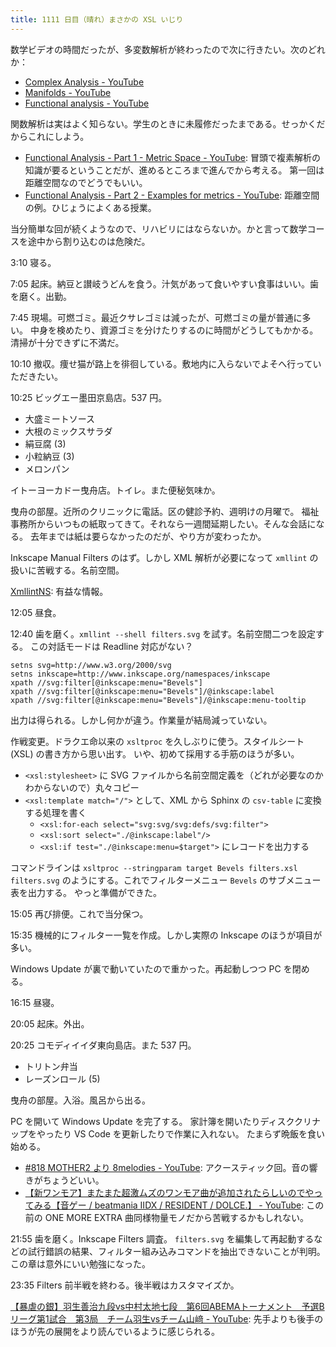 ```yaml
---
title: 1111 日目（晴れ）まさかの XSL いじり
---
```


数学ビデオの時間だったが、多変数解析が終わったので次に行きたい。次のどれか：

* [Complex Analysis - YouTube](https://www.youtube.com/playlist?list=PLBh2i93oe2qtIc75sLYaVEBt0QNqVbdmZ)
* [Manifolds - YouTube](https://www.youtube.com/playlist?list=PLBh2i93oe2qvRGAtgkTszX7szZDVd6jh1)
* [Functional analysis - YouTube](https://www.youtube.com/playlist?list=PLBh2i93oe2qsGKDOsuVVw-OCAfprrnGfr)

関数解析は実はよく知らない。学生のときに未履修だったまである。せっかくだからこれにしよう。

* [Functional Analysis - Part 1 - Metric Space - YouTube](https://www.youtube.com/watch?v=yDdxFBcvSGw&list=PLBh2i93oe2qsGKDOsuVVw-OCAfprrnGfr&index=1):
  冒頭で複素解析の知識が要るということだが、進めるところまで進んでから考える。
  第一回は距離空間なのでどうでもいい。
* [Functional Analysis - Part 2 - Examples for metrics - YouTube](https://www.youtube.com/watch?v=5hhhLaDb09E&list=PLBh2i93oe2qsGKDOsuVVw-OCAfprrnGfr&index=2):
  距離空間の例。ひじょうによくある授業。

当分簡単な回が続くようなので、リハビリにはならないか。かと言って数学コースを途中から割り込むのは危険だ。

3:10 寝る。

7:05 起床。納豆と讃岐うどんを食う。汁気があって食いやすい食事はいい。歯を磨く。出勤。

7:45 現場。可燃ゴミ。最近クサレゴミは減ったが、可燃ゴミの量が普通に多い。
中身を検めたり、資源ゴミを分けたりするのに時間がどうしてもかかる。
清掃が十分できずに不満だ。

10:10 撤収。痩せ猫が路上を徘徊している。敷地内に入らないでよそへ行っていただきたい。

10:25 ビッグエー墨田京島店。537 円。

* 大盛ミートソース
* 大根のミックスサラダ
* 絹豆腐 (3)
* 小粒納豆 (3)
* メロンパン

イトーヨーカドー曳舟店。トイレ。また便秘気味か。

曳舟の部屋。近所のクリニックに電話。区の健診予約、週明けの月曜で。
福祉事務所からいつもの紙取ってきて。それなら一週間延期したい。そんな会話になる。
去年までは紙は要らなかったのだが、やり方が変わったか。

Inkscape Manual Filters のはず。しかし XML 解析が必要になって `xmllint` の扱いに苦戦する。名前空間。

[XmllintNS](https://pages.lip6.fr/Jean-Francois.Perrot/XML-Int/Session2/XPathNS/XmllintNS.html):
有益な情報。

12:05 昼食。

12:40 歯を磨く。`xmllint --shell filters.svg` を試す。名前空間二つを設定する。
この対話モードは Readline 対応がない？

```console
setns svg=http://www.w3.org/2000/svg
setns inkscape=http://www.inkscape.org/namespaces/inkscape
xpath //svg:filter[@inkscape:menu="Bevels"]
xpath //svg:filter[@inkscape:menu="Bevels"]/@inkscape:label
xpath //svg:filter[@inkscape:menu="Bevels"]/@inkscape:menu-tooltip
```

出力は得られる。しかし何かが違う。作業量が結局減っていない。

作戦変更。ドラクエ命以来の `xsltproc` を久しぶりに使う。スタイルシート (XSL) の書き方から思い出す。
いや、初めて採用する手筋のほうが多い。

* `<xsl:stylesheet>` に SVG ファイルから名前空間定義を（どれが必要なのかわからないので）丸々コピー
* `<xsl:template match="/">` として、XML から Sphinx の `csv-table` に変換する処理を書く
  * `<xsl:for-each select="svg:svg/svg:defs/svg:filter">`
  * `<xsl:sort select="./@inkscape:label"/>` 
  * `<xsl:if test="./@inkscape:menu=$target">` にレコードを出力する

コマンドラインは `xsltproc --stringparam target Bevels filters.xsl filters.svg`
のようにする。これでフィルターメニュー `Bevels` のサブメニュー表を出力する。
やっと準備ができた。

15:05 再び排便。これで当分保つ。

15:35 機械的にフィルター一覧を作成。しかし実際の Inkscape のほうが項目が多い。

Windows Update が裏で動いていたので重かった。再起動しつつ PC を閉める。

16:15 昼寝。

20:05 起床。外出。

20:25 コモディイイダ東向島店。また 537 円。

* トリトン弁当
* レーズンロール (5)

曳舟の部屋。入浴。風呂から出る。

PC を開いて Windows Update を完了する。
家計簿を開いたりディスククリナップをやったり VS Code を更新したりで作業に入れない。
たまらず晩飯を食い始める。

* [#818 MOTHER2 より 8melodies - YouTube](https://www.youtube.com/watch?v=YD_YHLfCYaA):
  アクースティック回。音の響きがちょうどいい。
* [【新ワンモア】またまた超激ムズのワンモア曲が追加されたらしいのでやってみる【音ゲー / beatmania IIDX / RESIDENT / DOLCE.】 - YouTube](https://www.youtube.com/watch?v=iVOz-RekIxw):
  この前の ONE MORE EXTRA 曲同様物量モノだから苦戦するかもしれない。

21:55 歯を磨く。Inkscape Filters 調査。
`filters.svg` を編集して再起動するなどの試行錯誤の結果、フィルター組み込みコマンドを抽出できないことが判明。
この章は意外にいい勉強になった。

23:35 Filters 前半戦を終わる。後半戦はカスタマイズか。

[【暴虐の銀】羽生善治九段vs中村太地七段　第6回ABEMAトーナメント　予選Bリーグ第1試合　第3局　チーム羽生vsチーム山﨑 - YouTube](https://www.youtube.com/watch?v=lE2Yi4RleSs):
先手よりも後手のほうが先の展開をより読んでいるように感じられる。
